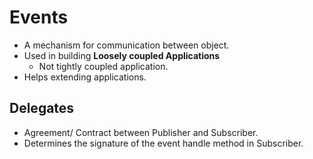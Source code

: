 # Events

- A mechanism for communication between object.
- Used in building **Loosely coupled Applications**
  - Not tightly coupled application.
- Helps extending applications.

## Delegates

- Agreement/ Contract between Publisher and Subscriber.
- Determines the signature of the event handle method in Subscriber.


 